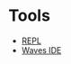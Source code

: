 # Tools

* [REPL](/en/building-apps/smart-contracts/tools/repl)
* [Waves IDE](/en/building-apps/smart-contracts/tools/waves-ide)
